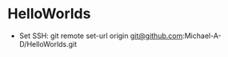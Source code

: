 HelloWorlds
===========
- Set SSH:
git remote set-url origin git@github.com:Michael-A-D/HelloWorlds.git
